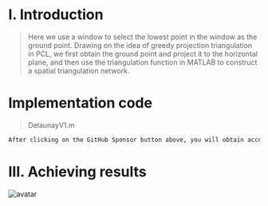 #  I. Introduction 

>  Here we use a window to select the lowest point in the window as the ground point. Drawing on the idea of greedy projection triangulation in PCL, we first obtain the ground point and project it to the horizontal plane, and then use the triangulation function in MATLAB to construct a spatial triangulation network. 

#  Implementation code 

>  DelaunayV1.m 

 ```python  
After clicking on the GitHub Sponsor button above, you will obtain access permissions to my private code repository ( https://github.com/slowlon/my_code_bar ) to view this blog code. By searching the code number of this blog, you can find the code you need, code number is: 2024020309574038477
 ```  
#  III. Achieving results 

![avatar]( 1b0d62b7305b4b97a3ed57a5bd8e7051.png) 

